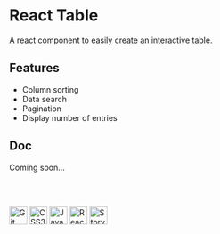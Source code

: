 # React Table

A react component to easily create an interactive table.

## Features

- Column sorting
- Data search
- Pagination
- Display number of entries

## Doc

Coming soon...

<br/><br/>

<p float="left">
  <img alt="Git" title="Git" src="https://cdn.jsdelivr.net/gh/devicons/devicon/icons/git/git-original.svg" width="32px"/>
  <img alt="CSS3" title="CSS3" src="https://cdn.jsdelivr.net/gh/devicons/devicon/icons/css3/css3-original.svg" width="32px"/>
  <img alt="JavaScript" title="JavaScript" src="https://cdn.jsdelivr.net/gh/devicons/devicon/icons/javascript/javascript-plain.svg" width="32px"/>
  <img alt="React" title="React" src="https://cdn.jsdelivr.net/gh/devicons/devicon/icons/react/react-original.svg" width="32px"/>
  <img alt="Storybook" title="Storybook" src="https://cdn.jsdelivr.net/gh/devicons/devicon/icons/storybook/storybook-original.svg" width="32px"/>
</p>
